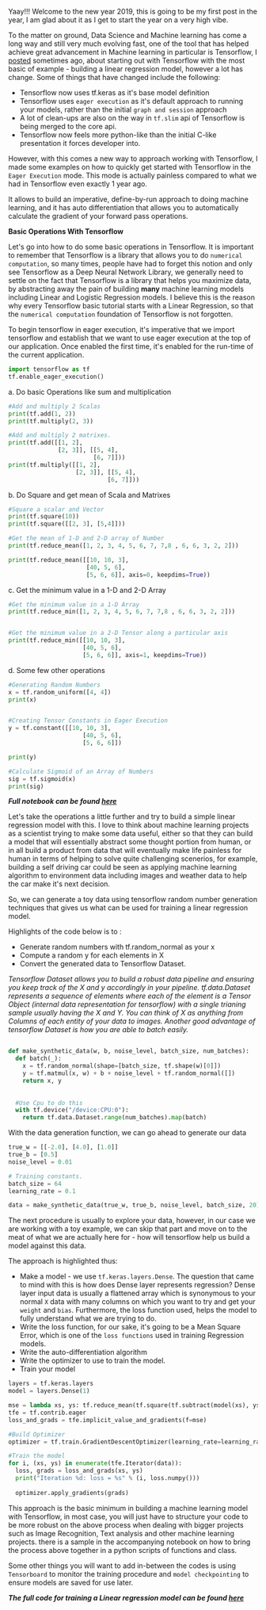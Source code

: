 Yaay!!! Welcome to the new year 2019, this is going to be my first post in the year, I am glad about it as I get to start the year on a very high vibe. 
<!-- 
<figure>
	<img src="/images/tfeage.png">
</figure> -->

To the matter on ground, Data Science and Machine learning has come a long way and still very much evolving fast, one of the tool that has helped achieve great advancement in Machine learning in particular is Tensorflow, I [posted](https://adekunleba.github.io/Linear-Model-with-Tensorflow/) sometimes ago, about starting out with Tensorflow with the most basic of example - building a linear regression model, however a lot has change. Some of things that have changed include the following:

* Tensorflow now uses tf.keras as it's base model definition
* Tensorflow uses `eager execution` as it's default approach to running your models, rather than the initial `graph and session` approach
* A lot of clean-ups are also on the way in `tf.slim` api of Tensorflow is being merged to the core api.
* Tensorflow now feels more python-like than the initial C-like presentation it forces developer into.

However, with this comes a new way to approach working with Tensorflow, I made some examples on how to quickly get started with Tensorflow in the `Eager Execution` mode. This mode is actually painless compared to what we had in Tensorflow even exactly 1 year ago.

It allows to build an imperative, define-by-run approach to doing machine learning, and it has auto differentiation that allows you to automatically calculate the gradient of your forward pass operations.

**Basic Operations With Tensorflow**

Let's go into how to do some basic operations in Tensorflow. It is important to remember that Tensorflow is a library that allows you to do `numerical computation`, so many times, people have had to forget this notion and only see Tensorflow as a Deep Neural Network Library, we generally need to settle on the fact that Tensorflow is a library that helps you maximize data, by abstracting away the pain of building **many** machine learning models including Linear and Logistic Regression models. I believe this is the reason why every Tensorflow basic tutorial starts with a Linear Regression, so that the `numerical computation` foundation of Tensorflow is not forgotten.

To begin tensorflow in eager execution, it's imperative that we import tensorflow and establish that we want to use eager execution at the top of our application. Once enabled the first time, it's enabled for the run-time of the current application.

```python
import tensorflow as tf
tf.enable_eager_execution()
```

a. Do basic Operations like sum and multiplication

```python
#Add and multiply 2 Scalas
print(tf.add(1, 2))
print(tf.multiply(2, 3))

#Add and multiply 2 matrixes.
print(tf.add([[1, 2], 
              [2, 3]], [[5, 4],
                        [6, 7]]))
print(tf.multiply([[1, 2], 
                   [2, 3]], [[5, 4],
                            [6, 7]]))
```

b. Do Square and get mean of Scala and Matrixes


```python
#Square a scalar and Vector
print(tf.square(10))
print(tf.square([[2, 3], [5,4]]))

#Get the mean of 1-D and 2-D array of Number
print(tf.reduce_mean([1, 2, 3, 4, 5, 6, 7, 7,8 , 6, 6, 3, 2, 2]))

print(tf.reduce_mean([[10, 10, 3], 
                      [40, 5, 6], 
                      [5, 6, 6]], axis=0, keepdims=True))
```

c. Get the minimum value in a 1-D and 2-D Array


```python
#Get the minimum value in a 1-D Array
print(tf.reduce_min([1, 2, 3, 4, 5, 6, 7, 7,8 , 6, 6, 3, 2, 2]))


#Get the minimum value in a 2-D Tensor along a particular axis
print(tf.reduce_min([[10, 10, 3], 
                     [40, 5, 6], 
                     [5, 6, 6]], axis=1, keepdims=True))

```

d. Some few other operations
```python
#Generating Random Numbers 
x = tf.random_uniform([4, 4])
print(x)


#Creating Tensor Constants in Eager Execution
y = tf.constant([[10, 10, 3], 
                     [40, 5, 6], 
                     [5, 6, 6]])

print(y)

#Calculate Sigmoid of an Array of Numbers
sig = tf.sigmoid(x)
print(sig)
```

***Full notebook can be found [here](https://colab.research.google.com/github/adekunleba/tensorflow_tutorial/blob/master/IntroductiontoTensorflowOperations.ipynb)***

Let's take the operations a little further and try to build a simple linear regression model with this. I love to think about machine learning projects as a scientist trying to make some data useful, either so that they can build a model that will essentially abstract some thought portion from human, or in all build a product from data that will eventually make life painless for human in terms of helping to solve quite challenging scenerios, for example, building a self driving car could be seen as applying machine learning algorithm to environment data including images and weather data to help the car make it's next decision.

So, we can generate a toy data using tensorflow random number generation techniques that gives us what can be used for training a linear regression model.

Highlights of the code below is to :
* Generate random numbers with tf.random_normal as your x
* Compute a random y for each elements in X 
* Convert the generated data to Tensorflow Dataset.

*Tensorflow Dataset allows you to build a robust data pipeline and ensuring you keep track of the X and y accordingly in your pipeline. tf.data.Dataset represents a sequence of elements where each of the element is a Tensor Object (internal data representation for tensorflow) with a single trianing sample usually having the X and Y. You can think of X as anything from Columns of each entity of your data to images. Another good advantage of tensorflow Dataset is how you are able to batch easily.*

```python

def make_synthetic_data(w, b, noise_level, batch_size, num_batches):
  def batch(_):
    x = tf.random_normal(shape=[batch_size, tf.shape(w)[0]])
    y = tf.matmul(x, w) + b + noise_level + tf.random_normal([])
    return x, y
  
  
  #Use Cpu to do this
  with tf.device("/device:CPU:0"):
    return tf.data.Dataset.range(num_batches).map(batch)

```

With the data generation function, we can go ahead to generate our data

```python
true_w = [[-2.0], [4.0], [1.0]]
true_b = [0.5]
noise_level = 0.01

# Training constants.
batch_size = 64
learning_rate = 0.1 

data = make_synthetic_data(true_w, true_b, noise_level, batch_size, 20)
```

The next procedure is usually to explore your data, however, in our case we are working with a toy example, we can skip that part and move on to the meat of what we are actually here for - how will tensorflow help us build a model against this data.

The approach is highlighted thus:
* Make a model - we use `tf.keras.layers.Dense`. The question that came to mind with this is how does Dense layer represents regression? Dense layer input data is usually a flattened array which is synonymous to your normal `X` data with many columns on which you want to try and get your `weight` and `bias`. Furthermore, the loss function used, helps the model to fully understand what we are trying to do.
* Write the loss function, for our sake, it's going to be a Mean Square Error, which is one of the `loss functions` used in training Regression models.
* Write the auto-differentiation algorithm
* Write the optimizer to use to train the model.
* Train your model

```python
layers = tf.keras.layers
model = layers.Dense(1)

mse = lambda xs, ys: tf.reduce_mean(tf.square(tf.subtract(model(xs), ys)))
tfe = tf.contrib.eager
loss_and_grads = tfe.implicit_value_and_gradients(f=mse)

#Build Optimizer
optimizer = tf.train.GradientDescentOptimizer(learning_rate=learning_rate)

#Train the model
for i, (xs, ys) in enumerate(tfe.Iterator(data)):
  loss, grads = loss_and_grads(xs, ys)
  print("Iteration %d: loss = %s" % (i, loss.numpy()))
  
  optimizer.apply_gradients(grads)
```

This approach is the basic minimum in building a machine learning model with Tensorflow, in most case, you will just have to structure your code to be more robust on the above process when dealing with bigger projects such as Image Recognition, Text analysis and other machine learning projects. there is a sample in the accompanying notebook on how to bring the process above together in a python scripts of functions and class.

Some other things you will want to add in-between the codes is using `Tensorboard` to monitor the training procedure and `model checkpointing` to ensure models are saved for use later. 

***The full code for training a Linear regression model can be found [here](https://colab.research.google.com/github/adekunleba/tensorflow_tutorial/blob/master/Linear_Regression_with_Tensorflow.ipynb)***